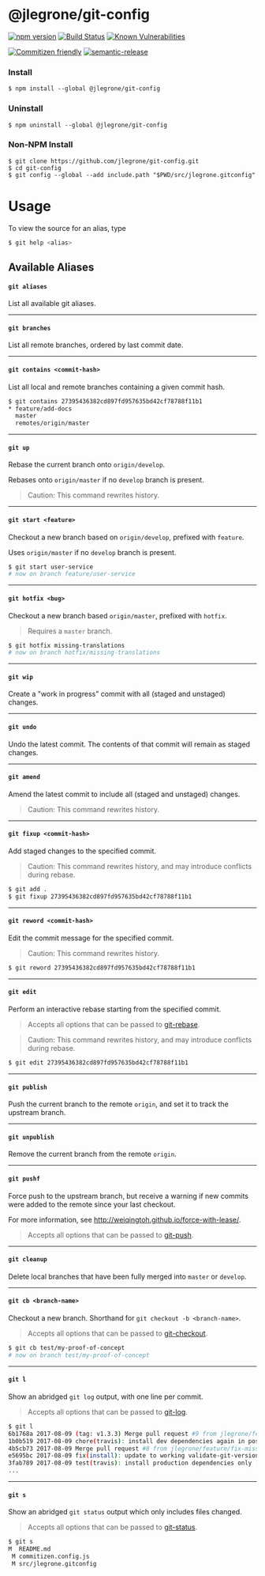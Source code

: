# @jlegrone/git-config

[![npm version](https://badge.fury.io/js/%40jlegrone%2Fgit-config.svg)](https://badge.fury.io/js/%40jlegrone%2Fgit-config)
[![Build Status](https://travis-ci.org/jlegrone/git-config.svg?branch=master)](https://travis-ci.org/jlegrone/git-config)
[![Known Vulnerabilities](https://snyk.io/test/github/jlegrone/git-config/badge.svg)](https://snyk.io/test/github/jlegrone/git-config)

[![Commitizen friendly](https://img.shields.io/badge/commitizen-friendly-brightgreen.svg)](http://commitizen.github.io/cz-cli/)
[![semantic-release](https://img.shields.io/badge/%20%20%F0%9F%93%A6%F0%9F%9A%80-semantic--release-e10079.svg)](https://github.com/semantic-release/semantic-release)

### Install

```
$ npm install --global @jlegrone/git-config
```

### Uninstall

```
$ npm uninstall --global @jlegrone/git-config
```

### Non-NPM Install

```
$ git clone https://github.com/jlegrone/git-config.git
$ cd git-config
$ git config --global --add include.path "$PWD/src/jlegrone.gitconfig"
```

# Usage

To view the source for an alias, type

```bash
$ git help <alias>
```

## Available Aliases

#### `git aliases`

List all available git aliases.

<hr>

#### `git branches`

List all remote branches, ordered by last commit date.

<hr>

#### `git contains <commit-hash>`

List all local and remote branches containing a given commit hash.

```bash
$ git contains 27395436382cd897fd957635bd42cf78788f11b1
* feature/add-docs
  master
  remotes/origin/master
```

<hr>

#### `git up`

Rebase the current branch onto `origin/develop`.

Rebases onto `origin/master` if no `develop` branch is present.

> Caution: This command rewrites history.

<hr>

#### `git start <feature>`

Checkout a new branch based on `origin/develop`, prefixed with `feature`.

Uses `origin/master` if no `develop` branch is present.

```bash
$ git start user-service
# now on branch feature/user-service
```

<hr>

#### `git hotfix <bug>`

Checkout a new branch based `origin/master`, prefixed with `hotfix`.

> Requires a `master` branch.

```bash
$ git hotfix missing-translations
# now on branch hotfix/missing-translations
```

<hr>

#### `git wip`

Create a "work in progress" commit with all (staged and unstaged) changes.

<hr>

#### `git undo`

Undo the latest commit. The contents of that commit will remain as staged changes.

<hr>

#### `git amend`

Amend the latest commit to include all (staged and unstaged) changes.

> Caution: This command rewrites history.

<hr>

#### `git fixup <commit-hash>`

Add staged changes to the specified commit.

> Caution: This command rewrites history, and may introduce conflicts during rebase.

```bash
$ git add .
$ git fixup 27395436382cd897fd957635bd42cf78788f11b1
```

<hr>

#### `git reword <commit-hash>`

Edit the commit message for the specified commit.

> Caution: This command rewrites history.

```bash
$ git reword 27395436382cd897fd957635bd42cf78788f11b1
```

<hr>

#### `git edit`

Perform an interactive rebase starting from the specified commit.

> Accepts all options that can be passed to [git-rebase](https://git-scm.com/docs/git-rebase).

> Caution: This command rewrites history, and may introduce conflicts during rebase.

```bash
$ git edit 27395436382cd897fd957635bd42cf78788f11b1
```

<hr>

#### `git publish`

Push the current branch to the remote `origin`, and set it to track the upstream branch.

<hr>

#### `git unpublish`

Remove the current branch from the remote `origin`.

<hr>

#### `git pushf`

Force push to the upstream branch, but receive a warning if new commits were added to the remote since your last checkout.

For more information, see http://weiqingtoh.github.io/force-with-lease/.

> Accepts all options that can be passed to [git-push](https://git-scm.com/docs/git-push).

<hr>

#### `git cleanup`

Delete local branches that have been fully merged into `master` or `develop`.

<hr>

#### `git cb <branch-name>`

Checkout a new branch. Shorthand for `git checkout -b <branch-name>`.

> Accepts all options that can be passed to [git-checkout](https://git-scm.com/docs/git-checkout).

```bash
$ git cb test/my-proof-of-concept
# now on branch test/my-proof-of-concept
```

<hr>

#### `git l`

Show an abridged `git log` output, with one line per commit.

> Accepts all options that can be passed to [git-log](https://git-scm.com/docs/git-log).

```bash
$ git l
6b1768a 2017-08-09 (tag: v1.3.3) Merge pull request #9 from jlegrone/feature/re-enable-release [GitHub]
1b0b519 2017-08-09 chore(travis): install dev dependencies again in post_success hook [Jacob LeGrone]
4b5cb73 2017-08-09 Merge pull request #8 from jlegrone/feature/fix-missing-dep [GitHub]
e5695bc 2017-08-09 fix(install): update to working validate-git-version [Jacob LeGrone]
3fab789 2017-08-09 test(travis): install production dependencies only [Jacob LeGrone]
...
```

<hr>

#### `git s`

Show an abridged `git status` output which only includes files changed.

> Accepts all options that can be passed to [git-status](https://git-scm.com/docs/git-status).

```bash
$ git s
M  README.md
 M commitizen.config.js
 M src/jlegrone.gitconfig
```
